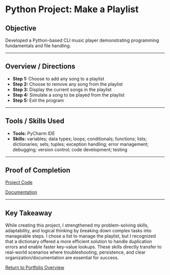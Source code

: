 # Python Project: Make a Playlist

## Objective
Developed a Python-based CLI music player demonstrating programming fundamentals and file handling.

---

## Overview / Directions
- **Step 1:** Choose to add any song to a playlist
- **Step 2:** Choose to remove any song from the playlist
- **Step 3:** Display the current songs in the playlist
- **Step 4:** Simulate a song to be played from the playlist
- **Step 5:** Exit the program

---

## Tools / Skills Used
- **Tools:** PyCharm IDE
- **Skills:** variables; data types; loops; conditionals; functions; lists; dictionaries; sets; tuples; exception handling; error management; debugging; version control; code development; testing

---

## Proof of Completion
[Project Code](./Final_Project.py)

[Documentation](./CIS156_Final_Project_Documentation.docx)

---

## Key Takeaway
While creating this project, I strengthened my problem-solving skills, adaptability, and logical thinking by breaking down complex tasks into manageable steps. I chose a list to manage the playlist, but I recognized that a dictionary offered a more efficient solution to handle duplication errors and enable faster key-value lookups. These skills directly transfer to real-world scenarios where troubleshooting, persistence, and clear organization/documentation are essential for success.

[Return to Portfolio Overview](./..)
